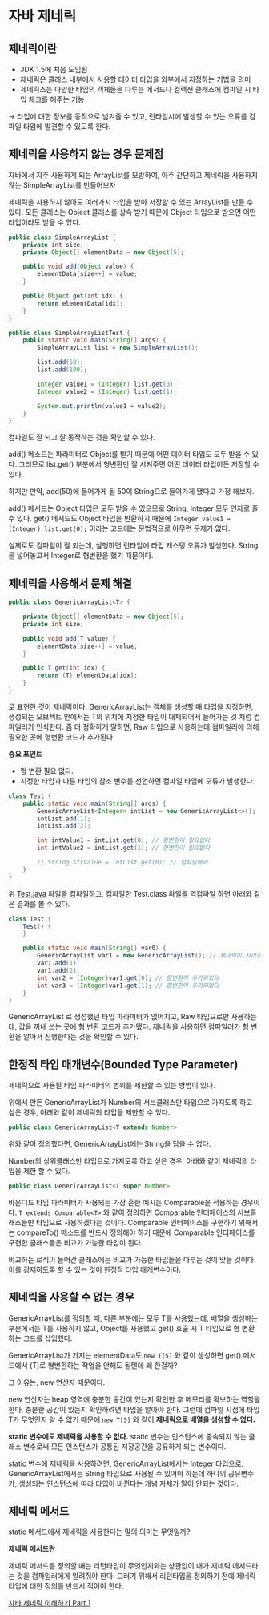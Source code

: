 # 자바 제네릭

## 제네릭이란

- JDK 1.5에 처음 도입됨
- 제네릭은 클래스 내부에서 사용할 데이터 타입을 외부에서 지정하는 기법을 의미
- 제네릭스는 다양한 타입의 객체들을 다루는 메서드나 컬렉션 클래스에 컴파일 시 타입 체크를 해주는 기능

→ 타입에 대한 정보를 동적으로 넘겨줄 수 있고, 런타임시에 발생할 수 있는 오류를 컴파일 타임에 발견할 수 있도록 한다.

## 제네릭을 사용하지 않는 경우 문제점

자바에서 자주 사용하게 되는 ArrayList를 모방하여, 아주 간단하고 제네릭을 사용하지 않는 SimpleArrayList를 만들어보자

제네릭을 사용하지 않아도 여러가지 타입을 받아 저장할 수 있는 ArrayList를 만들 수 있다. 모든 클래스는 Object 클래스를 상속 받기 때문에 Object 타입으로 받으면 어떤 타입이라도 받을 수 있다.

```java
public class SimpleArrayList {
    private int size;
    private Object[] elementData = new Object[5];

    public void add(Object value) {
        elementData[size++] = value;
    }

    public Object get(int idx) {
        return elementData[idx];
    }
}
```

```java
public class SimpleArrayListTest {
    public static void main(String[] args) {
        SimpleArrayList list = new SimpleArrayList();

        list.add(50);
        list.add(100);

        Integer value1 = (Integer) list.get(0);
        Integer value2 = (Integer) list.get(1);

        System.out.println(value1 + value2);
    }
}
```

컴파일도 잘 되고 잘 동작하는 것을 확인할 수 있다.

add() 메소드는 파라미터로 Object를 받기 때문에 어떤 데이터 타입도 모두 받을 수 있다. 그러므로 list.get() 부분에서 형변환만 잘 시켜주면 어떤 데이터 타입이든 저장할 수 있다. 

하지만 만약, add(50)에 들어가게 될 50이 String으로 들어가게 됐다고 가정 해보자.

add() 메서드는 Object 타입은 모두 받을 수 있으므로 String, Integer 모두 인자로 줄 수 있다. get() 메서드도 Object 타입을 반환하기 때문에 `Integer value1 = (Integer) list.get(0);` 이라는 코드에는 문법적으로 아무런 문제가 없다.

실제로도 컴파일이 잘 되는데, 실행하면 런타임에 타입 캐스팅 오류가 발생한다. String을 넣어놓고서 Integer로 형변환을 했기 때문이다.

## 제네릭을 사용해서 문제 해결

```java
public class GenericArrayList<T> {

    private Object[] elementData = new Object[5];
    private int size;

    public void add(T value) {
        elementData[size++] = value;
    }

    public T get(int idx) {
        return (T) elementData[idx];
    }
}
```

<T>로 표현한 것이 제네릭이다. GenericArrayList는 객체를 생성할 때 타입을 지정하면, 생성되는 오브젝트 안에서는 T의 위치에 지정한 타입이 대체되어서 들어가는 것 처럼 컴파일러가 인식한다. 좀 더 정확하게 말하면, Raw 타입으로 사용하는데 컴파일러에 의해 필요한 곳에 형변환 코드가 추가된다.

**중요 포인트**

- 형 변환 필요 없다.
- 지정한 타입과 다른 타입의 참조 변수를 선언하면 컴파일 타임에 오류가 발생한다.

```java
class Test {
    public static void main(String[] args) {
        GenericArrayList<Integer> intList = new GenericArrayList<>();
        intList.add(1);
        intList.add(2);

        int intValue1 = intList.get(0); // 형변환이 필요없다
        int intValue2 = intList.get(1); // 형변환이 필요없다

        // String strValue = intList.get(0); // 컴파일에러
    }
}
```

위 [Test.java](http://test.java) 파일을 컴파일하고, 컴파일한 Test.class 파일을 역컴파일 하면 아래와 같은 결과를 볼 수 있다.

```java
class Test {
    Test() {
    }

    public static void main(String[] var0) {
        GenericArrayList var1 = new GenericArrayList(); // 제네릭이 사라졌다
        var1.add(1);
        var1.add(2);
        int var2 = (Integer)var1.get(0); // 형변환이 추가되었다
        int var3 = (Integer)var1.get(1); // 형변환이 추가되었다
    }
}
```

GenericArrayList<Integer> 로 생성했던 타입 파라미터가 없어지고, Raw 타입으로만 사용하는데, 값을 꺼내 쓰는 곳에 형 변환 코드가 추가됐다. 제네릭을 사용하면 컴파일러가 형 변환을 알아서 진행한다는 것을 확인할 수 있다.

## 한정적 타입 매개변수(Bounded Type Parameter)

제네릭으로 사용될 타입 파라미터의 범위를 제한할 수 있는 방법이 있다.

위에서 만든 GenericArrayList가 Number의 서브클래스만 타입으로 가지도록 하고 싶은 경우, 아래와 같이 제네릭의 타입을 제한할 수 있다.

```java
public class GenericArrayList<T extends Number>
```

위와 같이 정의했다면, GenericArrayList에는 String을 담을 수 없다.

Number의 상위클래스만 타입으로 가지도록 하고 싶은 경우, 아래와 같이 제네릭의 타입을 제한 할 수 있다.

```java
public class GenericArrayList<T super Number>
```

바운디드 타입 파라미터가 사용되는 가장 흔한 예시는 Comparable을 적용하는 경우이다. `T extends Comparable<T>` 와 같이 정의하면 Comparable 인터페이스의 서브클래스들만 타입으로 사용하겠다는 것이다. Comparable 인터페이스를 구현하기 위해서는 compareTo() 메소드를 반드시 정의해야 하기 때문에 Comparable 인터페이스를 구현한 클래스들은 비교가 가능한 타입이 된다.

비교하는 로직이 들어간 클래스에는 비교가 가능한 타입들을 다루는 것이 맞을 것이다. 이를 강제하도록 할 수 있는 것이 한정적 타입 매개변수이다.

## 제네릭을 사용할 수 없는 경우

GenericArrayList를 정의할 때, 다른 부분에는 모두 T를 사용했는데, 배열을 생성하는 부분에서는 T를 사용하지 않고, Object를 사용했고 get() 호출 시 T 타입으로 형 변환하는 코드를 삽입했다.

GenericArrayList가 가지는 elementData도 `new T[5]` 와 같이 생성하면 get() 메서드에서 (T)로 형변환하는 작업을 안해도 될텐데 왜 한걸까?

그 이유는, new 연산자 때문이다.

new 연산자는 heap 영역에 충분한 공간이 있는지 확인한 후 메모리를 확보하는 역할을 한다. 충분한 공간이 있는지 확인하려면 타입을 알아야 한다. 그런데 컴파일 시점에 타입 T가 무엇인지 알 수 없기 때문에 `new T[5]` 와 같이 **제네릭으로 배열을 생성할 수 없다.**

**static 변수에도 제네릭을 사용할 수 없다.** static 변수는 인스턴스에 종속되지 않는 클래스 변수로써 모든 인스턴스가 공통된 저장공간을 공유하게 되는 변수이다.

static 변수에 제네릭을 사용하려면, GenericArrayList<Integer>에서는 Integer 타입으로, GenericArrayList<String>에서는 String 타입으로 사용될 수 있어야 하는데 하나의 공유변수가, 생성되는 인스턴스에 따라 타입이 바뀐다는 개념 자체가 말이 안되는 것이다. 

## 제네릭 메서드

static 메서드에서 제네릭을 사용한다는 말의 의미는 무엇일까?

**제네릭 메서드란**

제네릭 메서드를 정의할 때는 리턴타입이 무엇인지와는 상관없이 내가 제네릭 메서드라는 것을 컴파일러에게 알려줘야 한다. 그러기 위해서 리턴타입을 정의하기 전에 제네릭 타입에 대한 정의를 반드시 적어야 한다.

[자바 제네릭 이해하기 Part 1](https://yaboong.github.io/java/2019/01/19/java-generics-1/)